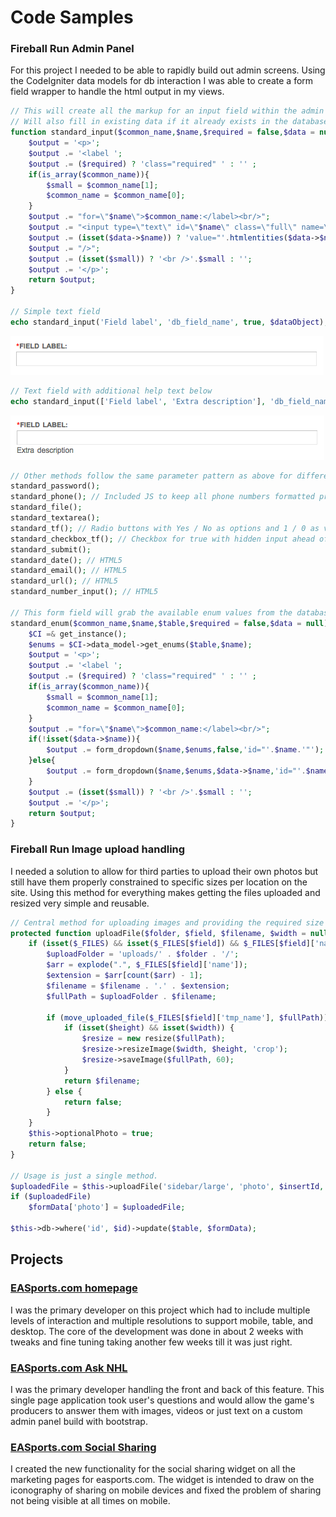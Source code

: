 # Code Samples
### Fireball Run Admin Panel
For this project I needed to be able to rapidly build out admin screens. Using the CodeIgniter data models for db interaction I was able to create a form field wrapper to handle the html output in my views.

``` php
// This will create all the markup for an input field within the admin theme's standard markup.
// Will also fill in existing data if it already exists in the database.
function standard_input($common_name,$name,$required = false,$data = null){
	$output = '<p>';
	$output .= '<label ';
	$output .= ($required) ? 'class="required" ' : '' ;
	if(is_array($common_name)){
		$small = $common_name[1];
		$common_name = $common_name[0];
	}
	$output .= "for=\"$name\">$common_name:</label><br/>";
	$output .= "<input type=\"text\" id=\"$name\" class=\"full\" name=\"$name\" ";
	$output .= (isset($data->$name)) ? 'value="'.htmlentities($data->$name).'" ' : '' ;
	$output .= "/>";
	$output .= (isset($small)) ? '<br />'.$small : '';
	$output .= '</p>';
	return $output;
}

// Simple text field
echo standard_input('Field label', 'db_field_name', true, $dataObject);
```
![Field without description](https://raw.githubusercontent.com/gileswells/code-samples/master/images/field-without-description.png)
``` php
// Text field with additional help text below
echo standard_input(['Field label', 'Extra description'], 'db_field_name', true, $dataObject);
```
![Field with description](https://raw.githubusercontent.com/gileswells/code-samples/master/images/field-with-description.png)
``` php
// Other methods follow the same parameter pattern as above for different field types
standard_password();
standard_phone(); // Included JS to keep all phone numbers formatted properly
standard_file();
standard_textarea();
standard_tf(); // Radio buttons with Yes / No as options and 1 / 0 as values
standard_checkbox_tf(); // Checkbox for true with hidden input ahead of it with the false value to post through when not selected
standard_submit();
standard_date(); // HTML5
standard_email(); // HTML5
standard_url(); // HTML5
standard_number_input(); // HTML5

// This form field will grab the available enum values from the database and build a dropdown with those as options
standard_enum($common_name,$name,$table,$required = false,$data = null){
	$CI =& get_instance();
	$enums = $CI->data_model->get_enums($table,$name);
	$output = '<p>';
	$output .= '<label ';
	$output .= ($required) ? 'class="required" ' : '' ;
	if(is_array($common_name)){
		$small = $common_name[1];
		$common_name = $common_name[0];
	}
	$output .= "for=\"$name\">$common_name:</label><br/>";
	if(!isset($data->$name)){
		$output .= form_dropdown($name,$enums,false,'id="'.$name.'"');
	}else{
		$output .= form_dropdown($name,$enums,$data->$name,'id="'.$name.'"');
	}
	$output .= (isset($small)) ? '<br />'.$small : '';
	$output .= '</p>';
	return $output;
}
```

### Fireball Run Image upload handling
I needed a solution to allow for third parties to upload their own photos but still have them properly constrained to specific sizes per location on the site. Using this method for everything makes getting the files uploaded and resized very simple and reusable.

``` php
// Central method for uploading images and providing the required size to match the site template
protected function uploadFile($folder, $field, $filename, $width = null, $height = null) {
	if (isset($_FILES) && isset($_FILES[$field]) && $_FILES[$field]['name'] != '' && !empty($_FILES[$field]['tmp_name'])) {
		$uploadFolder = 'uploads/' . $folder . '/';
		$arr = explode(".", $_FILES[$field]['name']);
		$extension = $arr[count($arr) - 1];
		$filename = $filename . '.' . $extension;
		$fullPath = $uploadFolder . $filename;

		if (move_uploaded_file($_FILES[$field]['tmp_name'], $fullPath)) {
			if (isset($height) && isset($width)) {
				$resize = new resize($fullPath);
				$resize->resizeImage($width, $height, 'crop');
				$resize->saveImage($fullPath, 60);
			}
			return $filename;
		} else {
			return false;
		}
	}
	$this->optionalPhoto = true;
	return false;
}

// Usage is just a single method.
$uploadedFile = $this->uploadFile('sidebar/large', 'photo', $insertId, 600, 400);
if ($uploadedFile)
	$formData['photo'] = $uploadedFile;

$this->db->where('id', $id)->update($table, $formData);
```

## Projects

### [EASports.com homepage](https://www.easports.com/)
I was the primary developer on this project which had to include multiple levels of interaction and multiple resolutions to support mobile, table, and desktop. The core of the development was done in about 2 weeks with tweaks and fine tuning taking another few weeks till it was just right.
### [EASports.com Ask NHL](https://www.easports.com/nhl/ask)
I was the primary developer handling the front and back of this feature. This single page application took user's questions and would allow the game's producers to answer them with images, videos or just text on a custom admin panel build with bootstrap.
### [EASports.com Social Sharing](https://www.easports.com/fifa/features)
I created the new functionality for the social sharing widget on all the marketing pages for easports.com. The widget is intended to draw on the iconography of sharing on mobile devices and fixed the problem of sharing not being visible at all times on mobile.